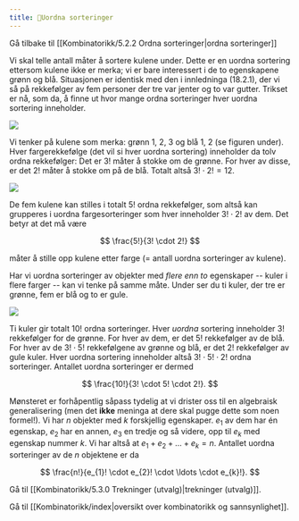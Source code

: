 ```yaml
---
title: 📄Uordna sorteringer
---
```



Gå tilbake til [[Kombinatorikk/5.2.2 Ordna sorteringer|ordna sorteringer]]

Vi skal telle antall måter å sortere kulene under. Dette er en uordna
sortering ettersom kulene ikke er merka; vi er bare interessert i de to
egenskapene grønn og blå. Situasjonen er identisk med den i innledninga
(18.2.1), der vi så på rekkefølger av fem personer der tre var jenter og
to var gutter. Trikset er nå, som da, å finne ut hvor mange ordna
sorteringer hver uordna sortering inneholder.

![](Files/media/image116.png)

Vi tenker på kulene som merka: grønn $1,\ 2,\ 3$ og blå $1,\ 2$ (se
figuren under). Hver fargerekkefølge (det vil si hver uordna sortering)
inneholder da tolv ordna rekkefølger: Det er $3!$ måter å stokke om de
grønne. For hver av disse, er det $2!$ måter å stokke om på de blå.
Totalt altså $3! \cdot 2! = 12$.

![](Files/media/image117.png)

De fem kulene kan stilles i totalt $5!$ ordna rekkefølger, som altså kan
grupperes i uordna fargesorteringer som hver inneholder $3! \cdot 2!$ av
dem. Det betyr at det må være

$$
\frac{5!}{3! \cdot 2!}
$$

måter å stille opp kulene etter farge (= antall uordna sorteringer av
kulene).

Har vi uordna sorteringer av objekter med *flere enn to* egenskaper --
kuler i flere farger -- kan vi tenke på samme måte. Under ser du ti
kuler, der tre er grønne, fem er blå og to er gule.

![](Files/media/image119.png)

Ti kuler gir totalt $10!$ ordna sorteringer. Hver *uordna* sortering
inneholder $3!$ rekkefølger for de grønne. For hver av dem, er det $5!$
rekkefølger av de blå. For hver av de $3! \cdot 5!$ rekkefølgene av
grønne og blå, er det $2!$ rekkefølger av gule kuler. Hver uordna
sortering inneholder altså $3! \cdot 5! \cdot 2!$ ordna sorteringer.
Antallet uordna sorteringer er dermed

$$
\frac{10!}{3! \cdot 5! \cdot 2!}.
$$

Mønsteret er forhåpentlig såpass tydelig at vi drister oss til en
algebraisk generalisering (men det **ikke** meninga at dere skal pugge
dette som noen formel!). Vi har $n$ objekter med $k$ forskjellig
egenskaper. $e_{1}$ av dem har én egenskap, $e_{2}$ har en annen,
$e_{3}$ en tredje og så videre, opp til $e_{k}$ med egenskap nummer $k$.
Vi har altså at $e_{1} + e_{2} + \ldots + e_{k} = n$. Antallet uordna
sorteringer av de $n$ objektene er da

$$
\frac{n!}{e_{1}! \cdot e_{2}! \cdot \ldots \cdot e_{k}!}.
$$

Gå til [[Kombinatorikk/5.3.0 Trekninger (utvalg)|trekninger (utvalg)]].

Gå til [[Kombinatorikk/index|oversikt over kombinatorikk og sannsynlighet]].